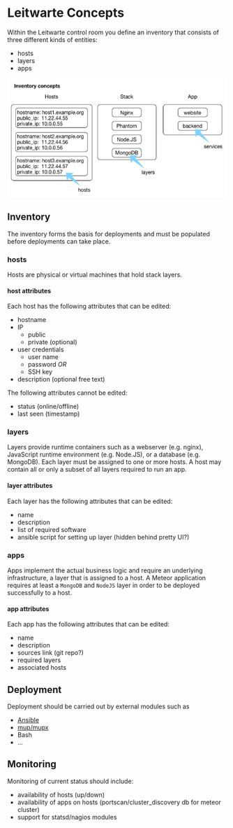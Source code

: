 # Leitwarte Concepts

Within the Leitwarte control room you define an inventory that consists of three different kinds of entities:

- hosts
- layers
- apps


![Inventory concepts](img/inventory.png)


## Inventory

The inventory forms the basis for deployments and must be populated before deployments can take place.

### hosts

Hosts are physical or virtual machines that hold stack layers.

#### host attributes

Each host has the following attributes that can be edited:

- hostname
- IP
   - public
   - private (optional)
-  user credentials
   - user name
   - password *OR*
   - SSH key
- description (optional free text)

The following attributes cannot be edited:

- status (online/offline)
- last seen (timestamp)

### layers

Layers provide runtime containers such as a webserver (e.g. nginx), JavaScript runtime environment (e.g. Node.JS), or a database (e.g. MongoDB). Each layer must be assigned to one or more hosts. A host may contain all or only a subset of all layers required to run an app.

#### layer attributes

Each layer has the following attributes that can be edited:

- name
- description
- list of required software
- ansible script for setting up layer (hidden behind pretty UI?)

### apps

Apps implement the actual business logic and require an underlying infrastructure, a layer that is assigned to a host.
A Meteor application requires at least a `MongoDB` and `NodeJS` layer in order to be deployed successfully to a host.

#### app attributes

Each app has the following attributes that can be edited:

- name
- description
- sources link (git repo?)
- required layers
- associated hosts

## Deployment

Deployment should be carried out by external modules such as

- [Ansible](http://ansible.com)
- [mup/mupx](https://github.com/arunoda/meteor-up)
- Bash
- ...

## Monitoring

Monitoring of current status should include:

- availability of hosts (up/down)
- availability of apps on hosts (portscan/cluster_discovery db for meteor cluster)
- support for statsd/nagios modules